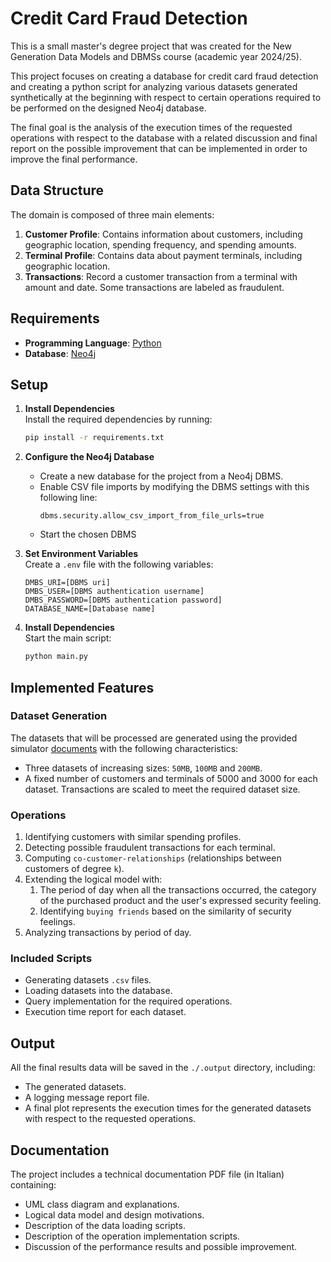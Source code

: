 ﻿# Credit Card Fraud Detection

This is a small master's degree project that was created for the New Generation Data Models and DBMSs course (academic
year 2024/25).

This project focuses on creating a database for credit card fraud detection and creating a python script for analyzing
various datasets generated synthetically at the beginning with respect to certain operations required to be performed on
the designed Neo4j database.

The final goal is the analysis of the execution times of the requested operations with
respect to the database with a related discussion and final report on the possible improvement that can be implemented
in order to improve the final performance.

## Data Structure

The domain is composed of three main elements:

1. **Customer Profile**: Contains information about customers, including geographic location, spending frequency, and
   spending amounts.
2. **Terminal Profile**: Contains data about payment terminals, including geographic location.
3. **Transactions**: Record a customer transaction from a terminal with amount and date. Some transactions are labeled
   as fraudulent.

## Requirements

- **Programming Language**: [Python](https://www.python.org/)
- **Database**: [Neo4j](https://neo4j.com/)

## Setup

1. **Install Dependencies**  
   Install the required dependencies by running:
   ```bash
   pip install -r requirements.txt
   ```

2. **Configure the Neo4j Database**
    - Create a new database for the project from a Neo4j DBMS.
    - Enable CSV file imports by modifying the DBMS settings with this following line:
      ```text
      dbms.security.allow_csv_import_from_file_urls=true
      ```
    - Start the chosen DBMS


3. **Set Environment Variables**  
   Create a `.env` file with the following variables:
   ```env
   DMBS_URI=[DBMS uri]
   DMBS_USER=[DBMS authentication username]
   DMBS_PASSWORD=[DBMS authentication password]
   DATABASE_NAME=[Database name]
   ```

4. **Install Dependencies**  
   Start the main script:
   ```bash
   python main.py
   ```

## Implemented Features

### Dataset Generation

The datasets that will be processed are generated using the provided
simulator [documents](https://fraud-detection-handbook.github.io/fraud-detection-handbook/Chapter_3_GettingStarted/SimulatedDataset.html)
with the following characteristics:

- Three datasets of increasing sizes: `50MB`, `100MB` and `200MB`.
- A fixed number of customers and terminals of 5000 and 3000 for each dataset.
  Transactions are scaled to meet the required dataset size.

### Operations

1. Identifying customers with similar spending profiles.
2. Detecting possible fraudulent transactions for each terminal.
3. Computing `co-customer-relationships` (relationships between customers of degree `k`).
4. Extending the logical model with:
    1. The period of day when all the transactions occurred, the category of the purchased product and the user's
       expressed security feeling.
    2. Identifying `buying friends` based on the similarity of security feelings.
5. Analyzing transactions by period of day.

### Included Scripts

- Generating datasets `.csv` files.
- Loading datasets into the database.
- Query implementation for the required operations.
- Execution time report for each dataset.

## Output

All the final results data will be saved in the `./.output` directory, including:
   - The generated datasets.
   - A logging message report file.
   - A final plot represents the execution times for the generated datasets with respect to the requested operations.

## Documentation

The project includes a technical documentation PDF file (in Italian) containing:

- UML class diagram and explanations.
- Logical data model and design motivations.
- Description of the data loading scripts.
- Description of the operation implementation scripts.
- Discussion of the performance results and possible improvement.
